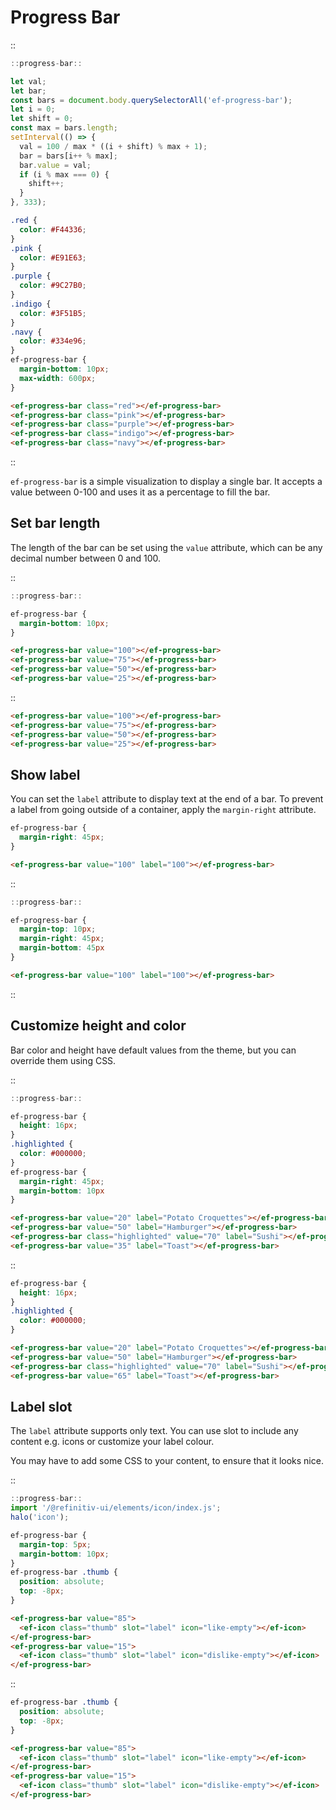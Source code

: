 <!--
type: page
title: Progress Bar
location: ./elements/progress-bar
layout: default
-->

# Progress Bar

::
```javascript
::progress-bar::

let val;
let bar;
const bars = document.body.querySelectorAll('ef-progress-bar');
let i = 0;
let shift = 0;
const max = bars.length;
setInterval(() => {
  val = 100 / max * ((i + shift) % max + 1);
  bar = bars[i++ % max];
  bar.value = val;
  if (i % max === 0) {
    shift++;
  }
}, 333);
```
```css
.red {
  color: #F44336;
}
.pink {
  color: #E91E63;
}
.purple {
  color: #9C27B0;
}
.indigo {
  color: #3F51B5;
}
.navy {
  color: #334e96;
}
ef-progress-bar {
  margin-bottom: 10px;
  max-width: 600px;
}
```
```html
<ef-progress-bar class="red"></ef-progress-bar>
<ef-progress-bar class="pink"></ef-progress-bar>
<ef-progress-bar class="purple"></ef-progress-bar>
<ef-progress-bar class="indigo"></ef-progress-bar>
<ef-progress-bar class="navy"></ef-progress-bar>
```
::

`ef-progress-bar` is a simple visualization to display a single bar. It accepts a value between 0-100 and uses it as a percentage to fill the bar.

## Set bar length
The length of the bar can be set using the `value` attribute, which can be any decimal number between 0 and 100.

::
```javascript
::progress-bar::
```
```css
ef-progress-bar {
  margin-bottom: 10px;
}
```
```html
<ef-progress-bar value="100"></ef-progress-bar>
<ef-progress-bar value="75"></ef-progress-bar>
<ef-progress-bar value="50"></ef-progress-bar>
<ef-progress-bar value="25"></ef-progress-bar>
```
::

```html
<ef-progress-bar value="100"></ef-progress-bar>
<ef-progress-bar value="75"></ef-progress-bar>
<ef-progress-bar value="50"></ef-progress-bar>
<ef-progress-bar value="25"></ef-progress-bar>
```

## Show label
You can set the `label` attribute to display text at the end of a bar. To prevent a label from going outside of a container, apply the `margin-right` attribute.

```css
ef-progress-bar {
  margin-right: 45px;
}
```
```html
<ef-progress-bar value="100" label="100"></ef-progress-bar>
```

::
```javascript
::progress-bar::
```
```css
ef-progress-bar {
  margin-top: 10px;
  margin-right: 45px;
  margin-bottom: 45px
}
```
```html
<ef-progress-bar value="100" label="100"></ef-progress-bar>
```
::

## Customize height and color
Bar color and height have default values from the theme, but you can override them using CSS.

::
```javascript
::progress-bar::
```
```css
ef-progress-bar {
  height: 16px;
}
.highlighted {
  color: #000000;
}
ef-progress-bar {
  margin-right: 45px;
  margin-bottom: 10px
}
```
```html
<ef-progress-bar value="20" label="Potato Croquettes"></ef-progress-bar>
<ef-progress-bar value="50" label="Hamburger"></ef-progress-bar>
<ef-progress-bar class="highlighted" value="70" label="Sushi"></ef-progress-bar>
<ef-progress-bar value="35" label="Toast"></ef-progress-bar>
```
::

```css
ef-progress-bar {
  height: 16px;
}
.highlighted {
  color: #000000;
}
```
```html
<ef-progress-bar value="20" label="Potato Croquettes"></ef-progress-bar>
<ef-progress-bar value="50" label="Hamburger"></ef-progress-bar>
<ef-progress-bar class="highlighted" value="70" label="Sushi"></ef-progress-bar>
<ef-progress-bar value="65" label="Toast"></ef-progress-bar>
```

## Label slot
The `label` attribute supports only text. You can use slot to include any content e.g. icons or customize your label colour.

You may have to add some CSS to your content, to ensure that it looks nice.

::
```javascript
::progress-bar::
import '/@refinitiv-ui/elements/icon/index.js';
halo('icon');
```
```css
ef-progress-bar {
  margin-top: 5px;
  margin-bottom: 10px;
}
ef-progress-bar .thumb {
  position: absolute;
  top: -8px;
}
```
```html
<ef-progress-bar value="85">
  <ef-icon class="thumb" slot="label" icon="like-empty"></ef-icon>
</ef-progress-bar>
<ef-progress-bar value="15">
  <ef-icon class="thumb" slot="label" icon="dislike-empty"></ef-icon>
</ef-progress-bar>
```
::

```css
ef-progress-bar .thumb {
  position: absolute;
  top: -8px;
}
```

```html
<ef-progress-bar value="85">
  <ef-icon class="thumb" slot="label" icon="like-empty"></ef-icon>
</ef-progress-bar>
<ef-progress-bar value="15">
  <ef-icon class="thumb" slot="label" icon="dislike-empty"></ef-icon>
</ef-progress-bar>
```


